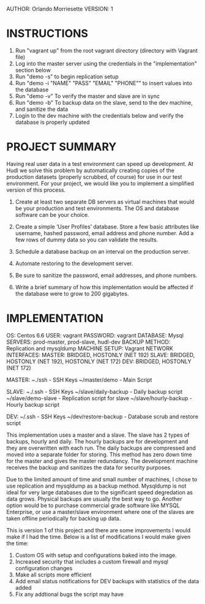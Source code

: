 AUTHOR: Orlando Morriesette
VERSION: 1


INSTRUCTIONS
============
1. Run "vagrant up" from the root vagrant directory (directory with Vagrant file)
2. Log into the master server using the credentials in the "implementation" section below
3. Run "demo -s" to begin replication setup
4. Run "demo -i "NAME" "PASS" "EMAIL" "PHONE"" to insert values into the database
5. Run "demo -v" To verify the master and slave are in sync
6. Run "demo -b" To backup data on the slave, send to the dev machine, and sanitize the data
7. Login to the dev machine with the credentials below and verify the database is properly updated

PROJECT SUMMARY
================
Having real user data in a test environment can speed up development. At Hudl we solve this problem
by automatically creating copies of the production datasets (properly scrubbed, of course) for use
in our test environment. For your project, we would like you to implement a simplified version of
this process.

1. Create at least two separate DB servers as virtual machines that would be your production and
test environments. The OS and database software can be your choice.

2. Create a simple ‘User Profiles’ database. Store a few basic attributes like username, hashed
password, email address and phone number. Add a few rows of dummy data so you can validate the
results. 

3. Schedule a database backup on an interval on the production server.

4. Automate restoring to the development server.

5. Be sure to sanitize the password, email addresses, and phone numbers.

6. Write a brief summary of how this implementation would be affected if the database were to grow
to 200 gigabytes.


IMPLEMENTATION
==============

OS: Centos 6.6
USER: vagrant
PASSWORD: vagrant
DATABASE: Mysql
SERVERS: prod-master, prod-slave, hudl-dev
BACKUP METHOD: Replication and mysqldump
MACHINE SETUP: Vagrant
NETWORK INTERFACES:
		    MASTER: BRIDGED, HOSTONLY (NET 192)
		    SLAVE: BRIDGED, HOSTONLY (NET 192), HOSTONLY (NET 172)
		    DEV: BRIDGED, HOSTONLY (NET 172)

MASTER:
	~./ssh - SSH Keys
	~/master/demo - Main Script

SLAVE:
	~./.ssh - SSH Keys
	~/slave/daily-backup - Daily backup script
	~/slave/demo-slave - Replication script for slave
	~/slave/hourly-backup - Hourly backup script

DEV: 
	~/.ssh - SSH Keys
	~/dev/restore-backup - Database scrub and restore script


This implementation uses a master and a slave. The slave has 2 types of backups, hourly and daily.
The hourly backups are for development and they are overwritten with each run. The daily backups
are compressed and moved into a separate folder for storing. This method has zero down time for the
master and gives the master redundancy. The development machine receives the backup and sanitizes the data for security purposes.

Due to the limited amount of time and small number of machines, I chose to use replication and
mysqldump as a backup method. Mysqldump is not ideal for very large databases due to the
significant speed degredation as data grows. Physical backups are usually the best way to go.
Another option would be to purchase commercial grade software like MYSQL Enterprise, or use a
master/slave environment where one of the slaves are taken offline periodically for backing up data. 

This is version 1 of this project and there are some improvements I would make if I had the time.
Below is a list of modifications I would make given the time:

1. Custom OS with setup and configurations baked into the image.
2. Increased security that includes a custom firewall and mysql configuration changes
3. Make all scripts more efficient
4. Add email status notifications for DEV backups with statistics of the data added
5. Fix any addtional bugs the script may have


